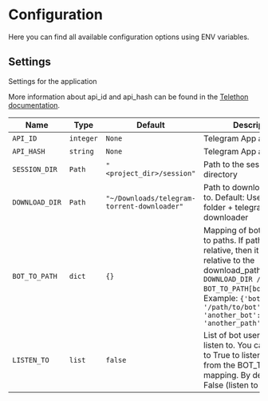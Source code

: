 # Configuration

Here you can find all available configuration options using ENV variables.

## Settings

Settings for the application

More information about api_id and api_hash can be found in the
[Telethon documentation](https://docs.telethon.dev/en/stable/basic/signing-in.html).

| Name           | Type      | Default                                     | Description                                                                                                                                                                                                                    | Example                                     |
|----------------|-----------|---------------------------------------------|--------------------------------------------------------------------------------------------------------------------------------------------------------------------------------------------------------------------------------|---------------------------------------------|
| `API_ID`       | `integer` | `None`                                      | Telegram App api_id                                                                                                                                                                                                            |                                             |
| `API_HASH`     | `string`  | `None`                                      | Telegram App api_hash                                                                                                                                                                                                          |                                             |
| `SESSION_DIR`  | `Path`    | `"<project_dir>/session"`                   | Path to the session directory                                                                                                                                                                                                  | `"<project_dir>/session"`                   |
| `DOWNLOAD_DIR` | `Path`    | `"~/Downloads/telegram-torrent-downloader"` | Path to download torrents to. Default: User download folder + telegram-torrent-downloader                                                                                                                                      | `"~/Downloads/telegram-torrent-downloader"` |
| `BOT_TO_PATH`  | `dict`    | `{}`                                        | Mapping of bot usernames to paths. If path was relative, then it will be relative to the download_path: `DOWNLOAD_DIR / BOT_TO_PATH[bot_username]`. Example: `{'bot_username': '/path/to/bot', 'another_bot': 'another_path'}` | `{}`                                        |
| `LISTEN_TO`    | `list`    | `false`                                     | List of bot usernames to listen to. You can also set it to True to listen bots only from the BOT_TO_PATH mapping. By default, it's False (listen to all bots).                                                                 | `false`                                     |

